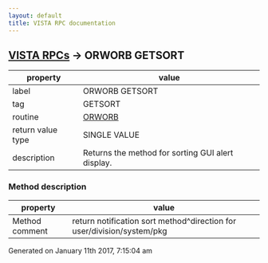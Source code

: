 ```yaml
---
layout: default
title: VISTA RPC documentation
---
```




## [VISTA RPCs](TableOfContent.md) &#8594; ORWORB GETSORT 

 property | value 
--- | --- 
 label | ORWORB GETSORT
 tag | GETSORT
 routine | [ORWORB](http://code.osehra.org/dox/Routine_ORWORB_source.html)
 return value type | SINGLE VALUE
 description | Returns the method for sorting GUI alert display.


### Method description

 property | value 
--- | --- 
 Method comment | return notification sort method^direction for user/division/system/pkg




 Generated on January 11th 2017, 7:15:04 am